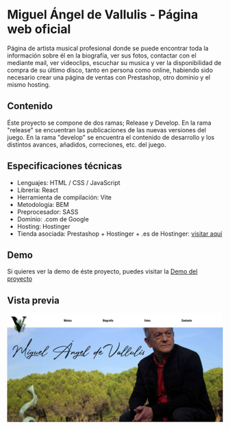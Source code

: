 # Miguel Ángel de Vallulis - Página web oficial
Página de artista musical profesional donde se puede encontrar toda la información sobre él en la biografía, ver sus fotos, contactar con el mediante mail, ver videoclips, escuchar su musica y ver la disponibilidad de compra de su último disco, tanto en persona como online, habiendo sido necesario crear una página de ventas con Prestashop, otro dominio y el mismo hosting.

## Contenido
Éste proyecto se compone de dos ramas; Release y Develop. En la rama "release" se encuentran las publicaciones de las nuevas versiones del juego. En la rama "develop" se encuentra el contenido de desarrollo y los distintos avances, añadidos, correciones, etc. del juego.

## Especificaciones técnicas
* Lenguajes: HTML / CSS / JavaScript
* Librería: React
* Herramienta de compilación: Vite
* Metodologia: BEM
* Preprocesador: SASS
* Dominio: .com de Google
* Hosting: Hostinger
* Tienda asociada: Prestashop + Hostinger + .es de Hostinger: [visitar aquí](https://shopvallulis.es/)

## Demo
Si quieres ver la demo de éste proyecto, puedes visitar la [Demo del proyecto](https://miguelangeldevallulis.com/)

## Vista previa
![](/preview.jpg)